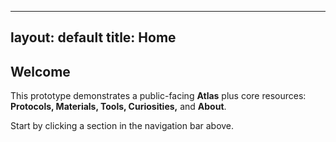 
---
layout: default
title: Home
---
## Welcome
This prototype demonstrates a public-facing **Atlas** plus core resources:
**Protocols, Materials, Tools, Curiosities,** and **About**.

Start by clicking a section in the navigation bar above.
